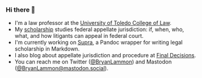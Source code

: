 ### Hi there 👋

- I'm a law professor at the [University of Toledo College of Law](https://www.utoledo.edu/law/faculty/fulltime/lammon.html).
- My [scholarship](https://papers.ssrn.com/sol3/cf_dev/AbsByAuth.cfm?per_id=883907) studies federal appellate jurisdiction: if, when, who, what, and how litigants can appeal in federal court.
- I'm currently working on [Supra](https://github.com/bryanlammon/supra), a Pandoc wrapper for writing legal scholarship in Markdown.
- I also blog about appellate jurisdiction and procedure at [Final Decisions](https://finaldecisions.org).
- You can reach me on Twitter ([@BryanLammon](https://twitter.com/BryanLammon)) and Mastodon (<a rel="me" href="https://mastodon.social/@BryanLammon">@BryanLammon@mastodon.social</a>).

<!--
**bryanlammon/bryanlammon** is a ✨ _special_ ✨ repository because its `README.md` (this file) appears on your GitHub profile.

Here are some ideas to get you started:

- 🔭 I’m currently working on ...
- 🌱 I’m currently learning ...
- 👯 I’m looking to collaborate on ...
- 🤔 I’m looking for help with ...
- 💬 Ask me about ...
- 📫 How to reach me: ...
- 😄 Pronouns: ...
- ⚡ Fun fact: ...
-->
